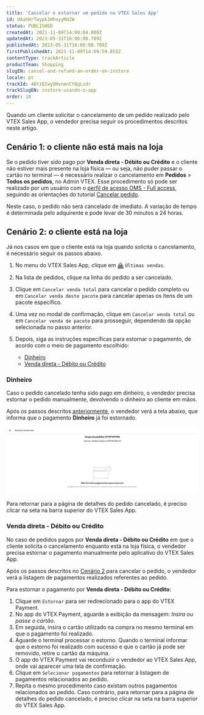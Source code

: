 ```yaml
---
title: 'Cancelar e estornar um pedido no VTEX Sales App'
id: UAahHrTwypk1HhoyyMd2W
status: PUBLISHED
createdAt: 2021-11-09T14:00:04.800Z
updatedAt: 2023-05-31T16:06:08.789Z
publishedAt: 2023-05-31T16:06:08.789Z
firstPublishedAt: 2021-11-09T14:09:59.855Z
contentType: trackArticle
productTeam: Shopping
slugEN: cancel-and-refund-an-order-on-instore
locale: pt
trackId: 4BYzQIwyOHvnmnCYQgLzdr
trackSlugEN: instore-usando-o-app
order: 18
---
```



Quando um cliente solicitar o cancelamento de um pedido realizado pelo VTEX Sales App, o vendedor precisa seguir os procedimentos descritos neste artigo.

## Cenário 1: o cliente não está mais na loja

Se o pedido tiver sido pago por **Venda direta - Débito ou Crédito** e o cliente não estiver mais presente na loja física — ou seja, não puder passar o cartão no terminal — é necessário  realizar o cancelamento em **Pedidos** > **Todos os pedidos**, no Admin VTEX. Esse procedimento só pode ser realizado por um usuário com o [perfil de acesso OMS - Full access](/pt/tutorial/como-criar-perfil-de-acesso/#oms-full-access), seguindo as orientações do tutorial [Cancelar pedido](/pt/tutorial/como-cancelar-pedido--tutorials_186).

Neste caso, o pedido não será cancelado de imediato. A variação de tempo é determinada pelo adquirente e pode levar de 30 minutos a 24 horas.

## Cenário 2: o cliente está na loja 

Já nos casos em que o cliente está na loja quando solicita o cancelamento, é necessário seguir os passos abaixo.

1. No menu do VTEX Sales App, clique em <span id="svg-container"><svg alt="sprite-svg" xmlns="http://www.w3.org/2000/svg" style="width: 0px; height: 0px;"><symbol id="nc-bag-22" viewBox="0 0 16 16"><path fill="currentColor" d="M14 5.8c-.1-.5-.5-.8-1-.8h-1V4c0-2.2-1.8-4-4-4S4 1.8 4 4v1H3c-.5 0-.9.3-1 .8l-2 9c-.1.6.4 1.2 1 1.2h14c.6 0 1.1-.6 1-1.2l-2-9zM6 4c0-1.1.9-2 2-2s2 .9 2 2v1H6V4z"></path></symbol></svg><svg width="16" height="16" style="fill: rgb(125, 126, 128); color: rgb(125, 126, 128); vertical-align: middle;"><use xlink:href="#nc-bag-22"></use></svg></span> `Últimas vendas`.
2. Na lista de pedidos, clique na linha do pedido a ser cancelado.
3. Clique em `Cancelar venda total` para cancelar o pedido completo ou em `Cancelar venda deste pacote` para cancelar apenas os itens de um pacote específico.
4. Uma vez no modal de confirmação, clique em `Cancelar venda total` ou em `Cancelar venda de pacote` para prosseguir, dependendo da opção selecionada no passo anterior.
5. Depois, siga as instruções específicas para estornar o pagamento, de acordo com o meio de pagamento escolhido:

    - [Dinheiro](#dinheiro)
    - [Venda direta - Débito ou Crédito](#venda-direta-debito-ou-credito)

### Dinheiro

Caso o pedido cancelado tenha sido pago em dinheiro, o vendedor precisa estornar o pedido manualmente, devolvendo o dinheiro ao cliente em mãos.

Após os passos descritos [anteriormente](#cenario-2-o-cliente-esta-na-loja), o vendedor verá a tela abaixo, que informa que o pagamento **Dinheiro** já foi estornado.

![estornar-pagamentos-instore-PT](https://raw.githubusercontent.com/vtexdocs/help-center-content/refs/heads/main/docs/pt/tracks/omnichannel/instore-usando-o-app/cancelar-e-estornar-um-pedido-no-instore_1.png)

Para retornar para a página de detalhes do pedido cancelado, é preciso clicar na seta <i class="fas fa-arrow-left"></i> na barra superior do VTEX Sales App.

### Venda direta - Débito ou Crédito

No caso de pedidos pagos por **Venda direta - Débito ou Crédito** em que o cliente solicita o cancelamento enquanto está na loja física, o vendedor precisa estornar o pagamento manualmente pelo aplicativo do VTEX Sales App.

Após os passos descritos no [Cenário 2](#cenario-2-o-cliente-esta-na-loja) para cancelar o pedido, o vendedor verá a listagem de pagamentos realizados referentes ao pedido.

Para estornar o pagamento por **Venda direta - Débito ou Crédito**:

1. Clique em `Estornar` para ser redirecionado para o app do VTEX Payment.
2. No app do VTEX Payment, aguarde a exibição da mensagem: _Insira ou passe o cartão_.
3. Em seguida, insira o cartão utilizado na compra no mesmo terminal em que o pagamento foi realizado.
4. Aguarde o terminal processar o estorno. Quando o terminal informar que o estorno foi realizado com sucesso e que o cartão já pode ser removido, retire o cartão da máquina.
5. O app do VTEX Payment vai reconduzir o vendedor ao VTEX Sales App, onde vai aparecer uma tela de confirmação.
6. Clique em `Selecionar pagamentos` para retornar à listagem de pagamentos relacionados ao pedido.
7. Repita o mesmo procedimento caso existam outros pagamentos relacionados ao pedido. Caso contrário, para retornar para a página de detalhes do pedido cancelado, é preciso clicar na seta <i class="fas fa-arrow-left"></i> na barra superior do VTEX Sales App.
